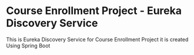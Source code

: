 # Course Enrollment Project - Eureka Discovery Service

This is Eureka Discovery Service for Course Enrollment Project it is created Using Spring Boot
